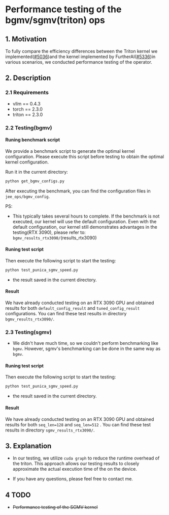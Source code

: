 # Performance testing of the bgmv/sgmv(triton) ops

## 1. Motivation

To fully compare the efficiency differences between the Triton kernel we implemented([#5036](https://github.com/vllm-project/vllm/pull/5036))and the kernel implemented by FurtherAI([#5336](https://github.com/vllm-project/vllm/pull/5356))in various scenarios, we conducted performance testing of the operator.





## 2. Description

### 2.1 Requirements

- vllm == 0.4.3
- torch == 2.3.0
- triton == 2.3.0

### 2.2 Testing(bgmv)

#### Runing benchmark script
We provide a benchmark script to generate the optimal kernel configuration. Please execute this script before testing to obtain the optimal kernel configuration.

Run it in the current directory:

```bash
python get_bgmv_configs.py
```


After executing the benchmark, you can find the configuration files in `jee_ops/bgmv_config`.


PS:

- This typically takes several hours to complete. If the benchmark is not executed, our kernel will use the default configuration. Even with the default configuration, our kernel still demonstrates advantages in the testing(RTX 3090), please refer to: `bgmv_results_rtx3090/`(results_rtx3090)



#### Runing test script

Then execute the following script to start the testing:

```bash
python test_punica_sgmv_speed.py
```
- the result saved in the  current directory.


####  Result

We have already conducted testing on an RTX 3090 GPU and obtained results for both `default_config_result` and `tuned_config_result` configurations. You can find these test results in directory `bgmv_results_rtx3090/`.


### 2.3 Testing(sgmv)
- We didn't have much time, so we couldn't perform benchmarking like `bgmv`. However, sgmv's benchmarking can be done in the same way as `bgmv`.
#### Runing test script

Then execute the following script to start the testing:

```bash
python test_punica_sgmv_speed.py
```
- the result saved in the  current directory.


####  Result

We have already conducted testing on an RTX 3090 GPU and obtained results for both `seq_len=128` and `seq_len=512` . You can find these test results in directory `sgmv_results_rtx3090/`.

## 3. Explanation

- In our testing, we utilize `cuda graph` to  reduce the runtime overhead of the triton. This approach allows our testing results to closely approximate the actual execution time of the  on the device.

- If you have any questions, please feel free to contact me.

## 4 TODO 

-  ~~Performance testing of the SGMV kernel~~

